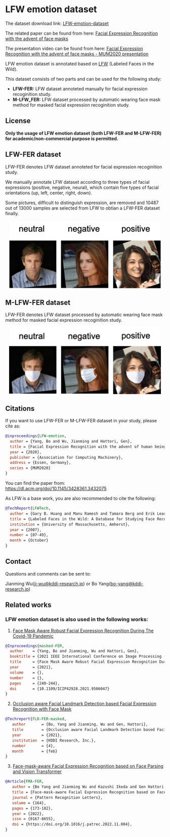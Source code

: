 # LFW emotion dataset

The dataset download link: [LFW-emotion-dataset](https://drive.google.com/file/d/1vM3qHpZ6PcrU9UGwEbnAYl-gmh-rOw2r/view?usp=sharing)

The related paper can be found from here: [Facial Expression Recognition with the advent of face masks](https://www.researchgate.net/publication/346519054_Facial_Expression_Recognition_with_the_advent_of_face_masks)

The presentation video can be found from here: [Facial Expression Recognition with the advent of face masks - MUM2020 presentation](https://www.youtube.com/watch?v=sWHEfynf5jA)

LFW emotion dataset is annotated based on [LFW](http://vis-www.cs.umass.edu/lfw/) (Labeled Faces in the Wild).

This dataset consists of two parts and can be used for the following study:

* **LFW-FER:**  LFW dataset annoteted manually for facial expression recoginition study.
* **M-LFW_FER:**  LFW dataset processed by automatic wearing face mask method for masked facial expression recoginition study.


## License
**Only the usage of LFW emotion dataset (both LFW-FER and M-LFW-FER) for academic/non-commercial purpose is permitted.**


## LFW-FER dataset

LFW-FER denotes LFW dataset annoteted for facial expression recoginition study.

We manually annotate LFW dataset according to three types of facial expressions (positive, negative, neural), which contain five types of facial orientations (up, left, center, right, down).

Some pictures, difficult to distinguish expression, are removed and 10487 out of 13000 samples are selected from LFW to obtian a LFW-FER dataset finally.

<div align="center"><img src="./LFW-FER-sample.png" width="480px"></div>


## M-LFW-FER dataset

LFW-FER denotes LFW dataset processed by automatic wearing face mask method for masked facial expression recoginition study.

<div align="center"><img src="./M-LFW-FER-sample.png" width="480px"></div>


## Citations

If you want to use LFW-FER or M-LFW-FER dataset in your study, please cite as:

```BibTeX
@inproceedings{LFW-emotion,
  author = {Yang, Bo and Wu, Jianming and Hattori, Gen},
  title = {Facial Expression Recognition with the advent of human beings all behind face masks},
  year = {2020},
  publisher = {Association for Computing Machinery},
  address = {Essen, Germany},
  series = {MUM2020}
}
```
You can find the paper from: https://dl.acm.org/doi/10.1145/3428361.3432075

As LFW is a base work, you are also recommended to cite the following:


```BibTeX
@TechReport{LFWTech,
  author = {Gary B. Huang and Manu Ramesh and Tamara Berg and Erik Learned-Miller},
  title = {Labeled Faces in the Wild: A Database for Studying Face Recognition in Unconstrained Environments},
  institution = {University of Massachusetts, Amherst},
  year = {2007},
  number = {07-49},
  month = {October}
}
```

## Contact

Questions and comments can be sent to:

Jianming Wu(ji-wu@kddi-research.jp) or Bo Yang(bo-yang@kddi-research.jp)

## Related works

### LFW emotion dataset is also used in the following works:

1. [Face Mask Aware Robust Facial Expression Recognition During The Covid-19 Pandemic](https://www.researchgate.net/publication/353234909_Face_Mask_aware_Robust_Facial_Expression_Recognition_during_the_COVID-19_Pandemic)

```BibTeX
@Inproceedings{masked-FER,
  author    = {Yang, Bo and Jianming, Wu and Hattori, Gen},
  booktitle = {2021 IEEE International Conference on Image Processing (ICIP)}, 
  title     = {Face Mask Aware Robust Facial Expression Recognition During The Covid-19 Pandemic}, 
  year      = {2021},
  volume    = {},
  number    = {},
  pages     = {240-244},
  doi       = {10.1109/ICIP42928.2021.9506047}
}
```

2. [Occlusion aware Facial Landmark Detection based Facial Expression Recognition with Face Mask](https://www.researchgate.net/publication/349549226_Occlusion_aware_Facial_Landmark_Detection_based_Facial_Expression_Recognition_with_Face_Mask)

```BibTeX
@Techreport{FLD-FER-masked,
   author       = {Bo, Yang and Jianming, Wu and Gen, Hattori},
   title        = {Occlusion aware Facial Landmark Detection based Facial Expression Recognition with Face Mask},
   year         = {2021},
   institution  = {KDDI Research, Inc.},
   number       = {4},
   month        = {feb}
}
```

3. [Face-mask-aware Facial Expression Recognition based on Face Parsing and Vision Transformer](https://www.sciencedirect.com/science/article/pii/S0167865522003312)

```BibTeX
@Article{FMA-FER,
   author = {Bo Yang and Jianming Wu and Kazushi Ikeda and Gen Hattori and Masaru Sugano and Yusuke Iwasawa and Yutaka Matsuo},
   title = {Face-mask-aware Facial Expression Recognition based on Face Parsing and Vision Transformer},
   journal = {Pattern Recognition Letters},
   volume = {164},
   pages = {173-182},
   year = {2022},
   issn = {0167-8655},
   doi = {https://doi.org/10.1016/j.patrec.2022.11.004},
}
```
